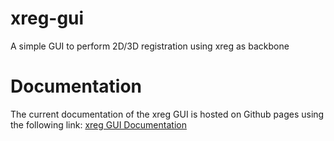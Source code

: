 # xreg-gui
A simple GUI to perform 2D/3D registration using xreg as backbone


# Documentation

The current documentation of the xreg GUI is hosted on Github pages using the following link: [xreg GUI Documentation](https://jhu-bigss.github.io/xreg_gui/)